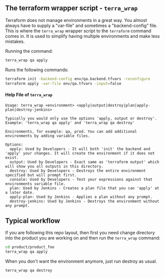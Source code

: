 ## The terraform wrapper script - `terra_wrap`
Terraform does not manage environments in a great way.
You almost always have to supply a "var-file" and sometimes a "backend-config" file.
This is where the `terra_wrap` wrapper script to the `terraform` command comes in.
It is used to simplify having multiple environments and make less mistakes.

Running the command:
```bash
terra_wrap qa apply
```
Runs the following commands:
```bash
terraform init -backend-config env/qa.backend.tfvars -reconfigure
terraform apply -var-file env/qa.tfvars -input=false
```

#### Help File of `terra_wrap`
```
Usage: terra_wrap <environment> <apply|output|destroy|plan|apply-plan|destroy-jenkins>

Typically you would only use the options 'apply, output or destroy'.
Example: 'terra_wrap qa apply' and 'terra_wrap qa destroy'

Environments, for example: qa, prod. You can add additional environments by adding variable files.

Options:
  apply: Used by Developers - It will both 'init' the backend and 'apply' your changes. It will create the environment if it does not exist.
  output: Used by Developers - Exact same as 'terraform output' which will show you all outputs in this directory.
  destroy: Used by Developers - Destroys the entire environment specified but will prompt first.
  console: Used by Developers - Test your expressions against that environments variable file.
  plan: Used by Jenkins - Creates a plan file that you can 'apply' at a later date.
  apply-plan: Used by Jenkins - Applies a plan without any prompt.
  destroy-jenkins: Used by Jenkins - Destroys the environment without any prompt.
```

## Typical workflow
If you are following this repo layout, then first you need change directory into the product you are working on and then run the `terra_wrap` command:
```bash
cd product/product_foo
terra_wrap qa apply
```
When you don't want the environment anymore, just run destroy as usual.
```
terra_wrap qa destroy
``` 